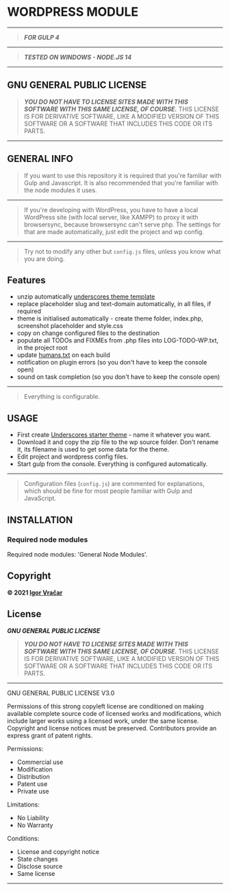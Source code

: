 # WORDPRESS MODULE

---

> **_FOR GULP 4_**

---

> **_TESTED ON WINDOWS - NODE.JS 14_**

---

## GNU GENERAL PUBLIC LICENSE

> **_YOU DO NOT HAVE TO LICENSE SITES MADE WITH THIS SOFTWARE WITH THIS SAME LICENSE, OF COURSE._**
> THIS LICENSE IS FOR DERIVATIVE SOFTWARE, LIKE A MODIFIED VERSION OF THIS SOFTWARE OR A SOFTWARE THAT INCLUDES THIS CODE OR ITS PARTS.

---

## GENERAL INFO

> If you want to use this repository it is required that you're familiar with Gulp and Javascript.
> It is also recommended that you're familiar with the node modules it uses.

---

> If you're developing with WordPress, you have to have a local WordPress site (with local server, like XAMPP) to proxy it with browsersync, because browsersync can't serve php. The settings for that are made automatically, just edit the project and wp config.

---

> Try not to modify any other but `config.js` files, unless you know what you are doing.

## Features

-  unzip automatically [underscores theme template](https://underscores.me)
-  replace placeholder slug and text-domain automatically, in all files, if required
-  theme is initialised automatically - create theme folder, index.php, screenshot placeholder and style.css
-  copy on change configured files to the destination
-  populate all TODOs and FIXMEs from .php files into LOG-TODO-WP.txt, in the project root
-  update [humans.txt](https://humanstxt.org/) on each build
-  notification on plugin errors (so you don't have to keep the console open)
-  sound on task completion (so you don't have to keep the console open)

---

> Everything is configurable.

## USAGE

-  First create [Underscores starter theme](https://underscores.me) - name it whatever you want.
-  Download it and copy the zip file to the wp source folder. Don't rename it, its filename is used to get some data for the theme.
-  Edit project and wordpress config files.
-  Start gulp from the console. Everything is configured automatically.

---

> Configuration files (`config.js`) are commented for explanations, which should be fine for most people familiar with Gulp and JavaScript.

## INSTALLATION

### Required node modules

Required node modules: 'General Node Modules'.

## Copyright

**© 2021 [Igor Vračar](https://www.igorvracar.com)**

## License

**_GNU GENERAL PUBLIC LICENSE_**

> **_YOU DO NOT HAVE TO LICENSE SITES MADE WITH THIS SOFTWARE WITH THIS SAME LICENSE, OF COURSE._**
> THIS LICENSE IS FOR DERIVATIVE SOFTWARE, LIKE A MODIFIED VERSION OF THIS SOFTWARE OR A SOFTWARE THAT INCLUDES THIS CODE OR ITS PARTS.

---

GNU GENERAL PUBLIC LICENSE V3.0

Permissions of this strong copyleft license are conditioned on making available complete source code of licensed works and modifications, which include larger works using a licensed work, under the same license. Copyright and license notices must be preserved. Contributors provide an express grant of patent rights.

Permissions:

-  Commercial use
-  Modification
-  Distribution
-  Patent use
-  Private use

Limitations:

-  No Liability
-  No Warranty

Conditions:

-  License and copyright notice
-  State changes
-  Disclose source
-  Same license

---
